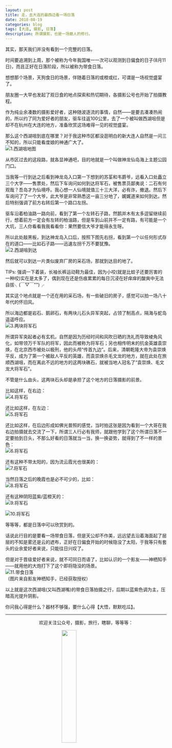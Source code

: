 ```yaml
---
layout: post
title: 走，去大连的最西边看一场日落
date: 2018-08-19
categories: blog
tags: [大连, 摄影, 日落]
description: 所谓摄影，也是一场磨人的修行。
---
```


<style>
img{
  display:block;
  margin:0
  auto;
}
</style>

<meta name="referrer" content="never">

其实，那天我们并没有看到一个完整的日落。

时间要追溯到上周，那个被称为今年我国唯一一次可以观测到日偏食的日子(8月11日)，而且正好在日落阶段，所以被称为带食日落。

想想那个场景，天狗食日的场景，伴随着日落的或橙或红，可谓是一场视觉盛宴了。

朋友圈一大早也发起了观日食的地点探索和热切期待，各摄影公号也开始了拍摄教程。

作为纯业余凑数的摄影爱好者，这种随波逐流的事情，自然——是要去凑凑热闹的，所以约了同为爱好者的朋友，驱车往返100公里，去了一个被叫做西湖咀但是却不在杭州在大连的地方，准备欣赏这场难得一见的视觉盛宴。

那么这个西湖咀到底在哪里？对于我这种市区都没逛明白的新大连人自然是一问三不知的，所以只能看度娘的神通广大了。
![1.西湖咀地图][1]

从市区过去的这段路，就各显神通吧，目的地就是一个叫做神龙仙岛海上主题公园门口。

当我等一行到达之后看到神龙岛入口第一下想到的苏荃和韦爵爷，远看入口处矗立三个大字——售票处，然后下车询问如何到达将军石，被售票员鄙夷说：二石有何观哉？吾岛才为仙境呼。我心想一人仙境就值三十三大洋，必有诈，撤退。然后下车询问了了一个大爷，此大爷是非常熟悉这一亩三分地了，娓娓道来如何到达，然后特别强调了前方右转后第一个路口左拐。

驱车沿着柏油路一路向前，看到了第一个左转石子路，然鹅并木有太多逗留继续前行，想着前方一定会有左转的柏油路，但是车到山前并不一定有路，有可能是一个大坑，三人你看看我我看看你：果然要信大爷才能得永生呀。

所以此处敲黑板，到达神龙岛入口后，按照下图先右拐，看到第一个以任何形式存在的道口——比如石子路——迅速左拐千万不要犹豫。
![2.西湖咀到达][2]

然后就可以到达一片类似废弃厂房的采石场，那就到达目的地了。

TIPs: 强调一下着装，长袖长裤运动鞋为最佳，因为小咬(就是比蚊子还要厉害的一种咬)实在是太多了，偶到现在还是伤痕累累的每日沉浸在好痒痒的酸爽中无法自拔╮(￣▽￣"")╭

其实这个地点就是一个还在用的采石场，有一些破旧的房子，感觉可以拍一场八十年代的怀旧风。

所以海边都是岩石、鹅卵石，有两块儿石头异军突起，占领了制高点，隔海与蛇岛遥遥呼应。
![3.两块将军石][3]

所谓异军突起者必有玄机，自然是因为历经时间和风吹日晒的洗礼而导致棱角风化，如带领万千军队的将军，因此而被称为将军石；另也相传明末的抗金英雄袁崇焕，在北京西市被处以极刑，他的头颅“传首九边”。后来，清朝乾隆大帝为袁崇焕平反，成为了第一个被敌人平反的英雄，而袁崇焕杀毛文龙的地方，就在此处在旅顺西湖咀，而在离此不远的地方的这两块礁石，就被当地人冠名了“袁崇焕、毛文龙大将军石”。

不管是什么由头，这两块石头却是承担了这个地方的日落摄影的前景。

比如这样，在右边：
![4.将军石][4]

还比如这样，在左边：
![5.将军石][5]

还比如这样，在后边形成如佛光普照的感觉，当时拍这张是因为看到一个大哥在我右边拍摄就去交流了一下，所谓三人行必有我师，就跟他学到了这个所谓日落不一定要拍到日头，不那么好看的日落就当一当，换一换姿势，就得到了不一样的景色：
![6.将军石][6]

还有这种不带太阳的，因为流云霞光也很美的：
![7.将军石][7]

当然日落之后的晚霞也是必不可少的，比如：
![8.将军石][8]

还有这种阴阳蓝紫/蓝橙天的：
![9.将军石][9]

![10.将军石][10]

等等等，都是日落中可以欣赏到的。

话说此行目的是要看一场带食日落，但是天公却不作美，远远望去沿着海面起了层层的不知是雾还是云的遮布，正好在日偏食开始的时候隐没了太阳，于我等只有套头的业余爱好者来说，只能往日兴叹了。

但是对于晋级爱好者来说，就不可同日而语了，比如认识的一个影友——神栖知手——就用他的大炮打下了这个即将隐没的场景。
![11.带食日落][11]
（图片来自影友神栖知手，已经获取授权）

以上就是这次西湖咀(又叫西湖嘴)的带食日落拍摄之行，后期以蓝紫色调为主，压暗高光提升阴影。

你问我心得是什么？器材不够强，要什么心得【大悟，默默吃瓜】。

------------
<p align="center">欢迎关注公众号，摄影，旅行，瞎聊，等等等：</p>
<img src="https://mmbiz.qpic.cn/mmbiz_jpg/QqiaFS6NT0eD1g2UjYu4VfCGHmbhgVqOAnNnJQfN7ZhRVUCopYOsfpPtIEB95VNEqu8trAxJXzGDg01ka6z6wzQ/0?wx_fmt=jpeg" width="30%" />

  [1]: https://mmbiz.qpic.cn/mmbiz_png/QqiaFS6NT0eCBdCru7ia443bDvMfOcX6uMv55Z7cCnU8aeJDSRZexWK0OkJUzRtHAgpZFLw8X6UEYiaahD4UWkZDQ/0?wx_fmt=png
  [2]: https://mmbiz.qpic.cn/mmbiz_jpg/QqiaFS6NT0eCBdCru7ia443bDvMfOcX6uMRumianwlibPibWF31j8zraBv7ibvx27t0hEP4Kgyte9QV5j2qhjL8ibYBXg/0?wx_fmt=jpeg
  [3]: https://mmbiz.qpic.cn/mmbiz_jpg/QqiaFS6NT0eCBdCru7ia443bDvMfOcX6uM5m69XvKSy7Jpxn72fJYArZxyovwBE4icptEtFSP16hEECA5eXdYO9Ug/0?wx_fmt=jpeg
  [4]: https://mmbiz.qpic.cn/mmbiz_jpg/QqiaFS6NT0eCBdCru7ia443bDvMfOcX6uMFvJY4rzV9aRFEHTMFQzL1dYXHx56Ftiar41FSqd2a0DStOr0SuibaASA/0?wx_fmt=jpeg
  [5]: https://mmbiz.qpic.cn/mmbiz_jpg/QqiaFS6NT0eCBdCru7ia443bDvMfOcX6uMEibVUqiagTA33WyjDGv0W2GMlYq8UenbOBUKrNXc3uicjOSQDZgaWvkwA/0?wx_fmt=jpeg
  [6]: https://mmbiz.qpic.cn/mmbiz_jpg/QqiaFS6NT0eCBdCru7ia443bDvMfOcX6uMcLe8Z2WQeVYWnQvQ2MibpBgZ9BJsLPEY4J934CpReW2IeCiakicwv0EDQ/0?wx_fmt=jpeg
  [7]: https://mmbiz.qpic.cn/mmbiz_jpg/QqiaFS6NT0eCBdCru7ia443bDvMfOcX6uMaEEK3wE0jBmL5CT6ySxic08tjt7vwo9fAOibwUzcTJEfJBFA8q4UA3VQ/0?wx_fmt=jpeg
  [8]: https://mmbiz.qpic.cn/mmbiz_jpg/QqiaFS6NT0eCBdCru7ia443bDvMfOcX6uMg13O7sYFE3nIFISHdWhTh9En8nH5q8gOnytUdpyG2icYojb8KFAiaYBg/0?wx_fmt=jpeg
  [9]: https://mmbiz.qpic.cn/mmbiz_jpg/QqiaFS6NT0eCBdCru7ia443bDvMfOcX6uMzRN3Qj56Ky9WUdhOCqTTVE1oe4PtyVpI9kuvqTFgXc3TjZczNAMVsQ/0?wx_fmt=jpeg
  [10]: https://mmbiz.qpic.cn/mmbiz_jpg/QqiaFS6NT0eCBdCru7ia443bDvMfOcX6uMJxKuna9AhZD7xFgDJMrNvEiaCBNUIq4f1zQSibR7WzL2jF2WCDIVnjJg/0?wx_fmt=jpeg
  [11]: https://mmbiz.qpic.cn/mmbiz_jpg/QqiaFS6NT0eCBdCru7ia443bDvMfOcX6uMelKibHiaKAkOxrNDt7libcCzPLmibzy1uU0dvHPUMkkyvUvXGvIWWSiaUMA/0?wx_fmt=jpeg

